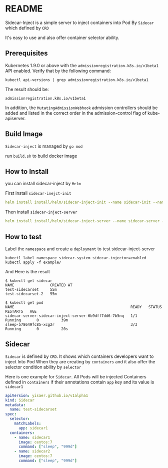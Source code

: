 # README

Sidecar-Inject is a simple server to inject containers into Pod By `Sidecar` which defined by `CRD`

It's easy to use and also offer container selector ability.

## Prerequisites

Kubernetes 1.9.0 or above with the `admissionregistration.k8s.io/v1beta1` API enabled. Verify that by the following command:
```
kubectl api-versions | grep admissionregistration.k8s.io/v1beta1
```
The result should be:
```
admissionregistration.k8s.io/v1beta1
```

In addition, the `MutatingAdmissionWebhook` admission controllers should be added and listed in the correct order in the admission-control flag of kube-apiserver.

## Build Image

`Sidecar-inject` is managed by `go mod`

run `build.sh` to build docker image

## How to Install

you can install sidecar-inject by `Helm`

First install `sidecar-inejct-init` 
```yaml
helm install install/helm/sidecar-inject-init --name sidecar-init --namespace sidecar-system 
```

Then install `sidecar-inject-server`
```yaml
helm install install/helm/sidecar-inject-server --name sidecar-server --namespace sidecar-system --values install/helm/sidecar-inject-server/values.yaml 
```

## How to test

Label the `namespace` and create a `deployment` to test sidecar-inject-server

```
kubectl label namespace sidecar-system sidecar-injector=enabled
kubectl apply -f example/
```
And Here is the result
```
$ kubectl get sidecar
NAME                CREATED AT
test-sidecarset     55m
test-sidecarset-2   55m

$ kubectl get pod
NAME                                                    READY   STATUS        RESTARTS   AGE
sidecar-server-sidecar-inject-server-6b9dff7dd6-7b5nq   1/1     Running       0          39m
sleep-578649fc85-xcg2r                                  3/3     Running       0          20s
```

## Sidecar

`Sidecar` is defined by `CRD`. It shows which containers developers want to inject Into Pod When they are creating by `containers`
and it also offer the selector condition ability by `selector`

Here is one example for `Sidecar`. All Pods will be injected Containers defined in `containers` if their annotations contain `app` key and its value is `sidecar1`
```yaml
apiVersion: yisaer.github.io/v1alpha1
kind: Sidecar
metadata:
  name: test-sidecarset
spec:
  selector:
    matchLabels:
      app: sidecar1
  containers:
    - name: sidecar1
      image: centos:7
      command: ["sleep", "999d"]
    - name: sidecar2
      image: centos:7
      command: ["sleep", "999d"]
```
